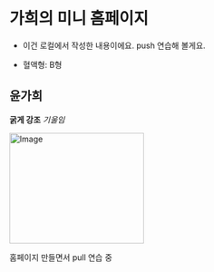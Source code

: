 # 가희의 미니 홈페이지

- 이건 로컬에서 작성한 내용이에요. push 연습해 볼게요.

- 혈액형: B형

## 윤가희

**굵게 강조**
*기울임*

<img width="237" height="195" alt="Image" src="https://github.com/user-attachments/assets/e4df28e9-08b9-4bd1-93ad-38bf4520bd2d" />



홈페이지 만들면서 pull 연습 중

